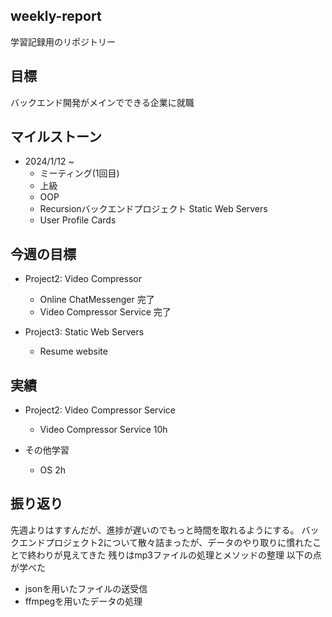 ## weekly-report
学習記録用のリポジトリー

## 目標
バックエンド開発がメインでできる企業に就職

## マイルストーン
- 2024/1/12 ~
    - ミーティング(1回目)
    - 上級
    - OOP
    - Recursionバックエンドプロジェクト Static Web Servers
    - User Profile Cards

## 今週の目標
-  Project2: Video Compressor
    - Online ChatMessenger 完了
    - Video Compressor Service 完了

- Project3: Static Web Servers
    - Resume website

## 実績
- Project2: Video Compressor Service
    - Video Compressor Service 10h

- その他学習
    -  OS 2h

 ## 振り返り
 先週よりはすすんだが、進捗が遅いのでもっと時間を取れるようにする。
 バックエンドプロジェクト2について散々詰まったが、データのやり取りに慣れたことで終わりが見えてきた
 残りはmp3ファイルの処理とメソッドの整理
 以下の点が学べた

- jsonを用いたファイルの送受信
- ffmpegを用いたデータの処理